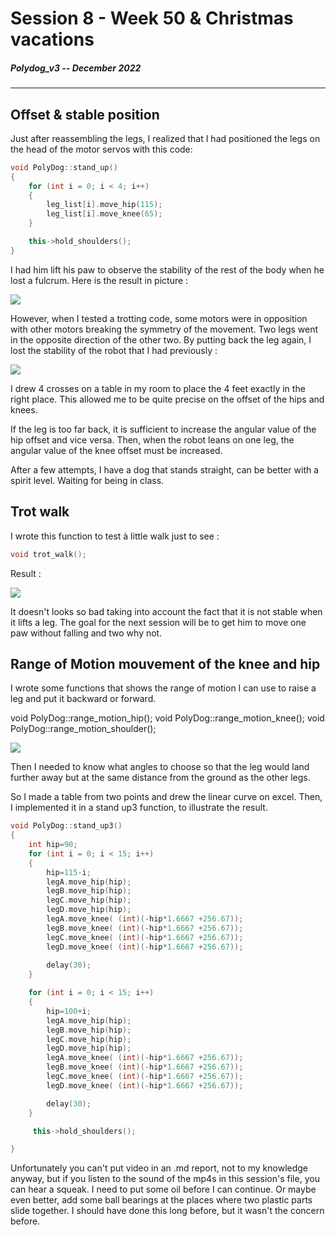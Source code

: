 # Session 8 - Week 50 & Christmas vacations

##### Polydog_v3 -- December 2022

-----

## Offset & stable position

Just after reassembling the legs, I realized that I had positioned the legs on the head of the motor servos with this code: 

```c++
void PolyDog::stand_up()
{
    for (int i = 0; i < 4; i++)
    {
        leg_list[i].move_hip(115); 
        leg_list[i].move_knee(65);
    }

    this->hold_shoulders();
}
```

I had him lift his paw to observe the stability of the rest of the body when he lost a fulcrum. Here is the result in picture : 

![](raising-leg.gif)

However, when I tested a trotting code, some motors were in opposition with other motors breaking the symmetry of the movement. Two legs went in the opposite direction of the other two. By putting back the leg again, I lost the stability of the robot that I had previously : 

![](raising-leg-actual_configuration.gif)

I drew 4 crosses on a table in my room to place the 4 feet exactly in the right place. This allowed me to be quite precise on the offset of the hips and knees.

If the leg is too far back, it is sufficient to increase the angular value of the hip offset and vice versa. Then, when the robot leans on one leg, the angular value of the knee offset must be increased.

 After a few attempts, I have a dog that stands straight, can be better with a spirit level. Waiting for being in class.

## Trot walk

I wrote this function to test à little walk just to see : 
```c++
void trot_walk();
```
Result : 

![](trotwalk.gif)

It doesn't looks so bad taking into account the fact that it is not stable when it lifts a leg. The goal for the next session will be to get him to move one paw without falling and two why not.

## Range of Motion mouvement of the knee and hip

I wrote some functions that shows the range of motion I can use to raise a leg and put it backward or forward.

void PolyDog::range_motion_hip();
void PolyDog::range_motion_knee();
void PolyDog::range_motion_shoulder();

![](motionknee.gif)

Then I needed to know what angles to choose so that the leg would land further away but at the same distance from the ground as the other legs.

So I made a table from two points and drew the linear curve on excel. Then, I implemented it in a stand up3 function, to illustrate the result.

```c++
void PolyDog::stand_up3()
{
    int hip=90;
    for (int i = 0; i < 15; i++)
    {
        hip=115-i;
        legA.move_hip(hip);
        legB.move_hip(hip);
        legC.move_hip(hip);
        legD.move_hip(hip);
        legA.move_knee( (int)(-hip*1.6667 +256.67));
        legB.move_knee( (int)(-hip*1.6667 +256.67));
        legC.move_knee( (int)(-hip*1.6667 +256.67));
        legD.move_knee( (int)(-hip*1.6667 +256.67));
        
        delay(30);
    }

    for (int i = 0; i < 15; i++)
    {
        hip=100+i;
        legA.move_hip(hip);
        legB.move_hip(hip);
        legC.move_hip(hip);
        legD.move_hip(hip);
        legA.move_knee( (int)(-hip*1.6667 +256.67));
        legB.move_knee( (int)(-hip*1.6667 +256.67));
        legC.move_knee( (int)(-hip*1.6667 +256.67));
        legD.move_knee( (int)(-hip*1.6667 +256.67));

        delay(30);
    }

     this->hold_shoulders(); 

}
```

Unfortunately you can't put video in an .md report, not to my knowledge anyway, but if you listen to the sound of the mp4s in this session's file, you can hear a squeak. I need to put some oil before I can continue. Or maybe even better, add some ball bearings at the places where two plastic parts slide together. I should have done this long before, but it wasn't the concern before. 

